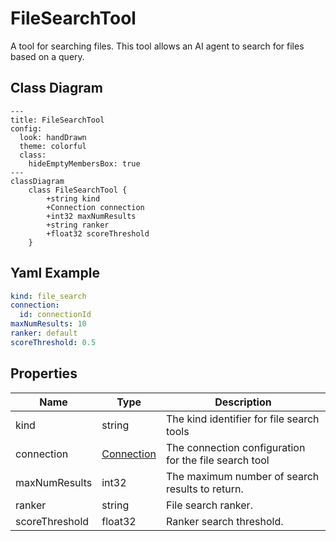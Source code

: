 # FileSearchTool

A tool for searching files.
This tool allows an AI agent to search for files based on a query.

## Class Diagram

```mermaid
---
title: FileSearchTool
config:
  look: handDrawn
  theme: colorful
  class:
    hideEmptyMembersBox: true
---
classDiagram
    class FileSearchTool {
        +string kind
        +Connection connection
        +int32 maxNumResults
        +string ranker
        +float32 scoreThreshold
    }
```



## Yaml Example

```yaml
kind: file_search
connection:
  id: connectionId
maxNumResults: 10
ranker: default
scoreThreshold: 0.5

```




## Properties

| Name | Type | Description |
| ---- | ---- | ----------- |
| kind | string | The kind identifier for file search tools  |
| connection | [Connection](Connection.md) | The connection configuration for the file search tool  |
| maxNumResults | int32 | The maximum number of search results to return.  |
| ranker | string | File search ranker.  |
| scoreThreshold | float32 | Ranker search threshold.  |




